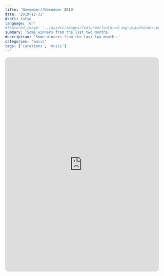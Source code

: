 ```yaml
---
title: 'November//December 2019'
date: '2019-12-31'
draft: false
language: 'en'
#featured_image: '../assets/images/featured/featured-img-placeholder.png'
summary: 'Some winners from the last two months.'
description: 'Some winners from the last two months.'
categories: 'music'
tags: ['curations', 'music']
---
```

<!-- @format -->
<iframe
    style="border-radius:12px"
    src="https://open.spotify.com/embed/playlist/2oND0rSIv6mZpJUgy8G9Pi?utm_source=generator"
    width="100%"
    height="700"
    frameBorder="0"
    allowfullscreen=""
    allow="
        autoplay;
        clipboard-write;
        encrypted-media;
        fullscreen;
        picture-in-picture
    "
    loading="lazy"
></iframe>
